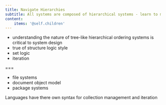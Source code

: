 ```yaml
---
title: Navigate Hierarchies
subtitle: All systems are composed of hierarchical systems - learn to move in this realm 
content:
    items: '@self.children'
---
```


- understanding the nature of tree-like hierarchical ordering systems is critical to system design
- true of structure logic style
- set logic
- iteration

===

- file systems
- document object model
- package systems

Languages have there own syntax for collection management and iteration
